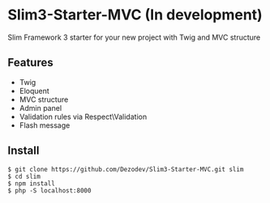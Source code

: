 # Slim3-Starter-MVC (In development)
Slim Framework 3 starter for your new project with Twig and MVC structure

## Features

* Twig
* Eloquent
* MVC structure
* Admin panel
* Validation rules via Respect\Validation
* Flash message

## Install

```shell
$ git clone https://github.com/Dezodev/Slim3-Starter-MVC.git slim
$ cd slim
$ npm install
$ php -S localhost:8000
```
